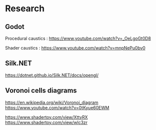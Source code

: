 # Research

## Godot 

Procedural caustics : 
https://www.youtube.com/watch?v=_OeLgoGt0D8

Shader caustics : 
https://www.youtube.com/watch?v=mnpNePu0bv0


## Silk.NET

https://dotnet.github.io/Silk.NET/docs/opengl/

## Voronoi cells diagrams

https://en.wikipedia.org/wiki/Voronoi_diagram
https://www.youtube.com/watch?v=0tKyue60EWM

https://www.shadertoy.com/view/XttyRX
https://www.shadertoy.com/view/wlc3zr